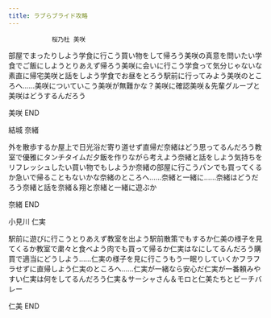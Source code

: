 ```yaml
---
title: ラブらブライド攻略
---
```


                桜乃杜 美咲

部屋でまったりしよう学食に行こう買い物をして帰ろう美咲の真意を問いたい学食でご飯にしようとりあえず帰ろう美咲に会いに行こう学食って気分じゃないな素直に帰宅美咲と話をしよう学食でお昼をとろう駅前に行ってみよう美咲のところへ……美咲についていこう美咲が無難かな？美咲に確認美咲＆先輩グループと美咲はどうするんだろう

美咲 END

結城 奈緒

外を散歩するか屋上で日光浴だ寄り道せず直帰だ奈緒はどう思ってるんだろう教室で優雅にタンチタイムだ夕飯を作りながら考えよう奈緒と話をしよう気持ちをリフレッシュしたい買い物でもしようか奈緒の部屋に行こうパンでも買ってくるか急いで帰ることもないかな奈緒のところへ……奈緒と一緒に……奈緒はどうだろう奈緒と話を奈緒＆翔と奈緒と一緒に遊ぶか

奈緒 END

小見川 仁実

駅前に遊びに行こうとりあえず教室を出よう駅前散策でもするか仁美の様子を見てくるか教室で粛々と食べよう肉でも買って帰るか仁実はなにしてるんだろう購買で適当にどうしよう……仁実の様子を見に行こうもう一眠りしていくかフラフラせずに直帰しよう仁実のところへ……仁実が一緒なら安心だ仁実が一番頼みやすい仁実は何をしてるんだろう仁実＆サーシャさん＆モロと仁美たちとビーチバレー

仁美 END


              

